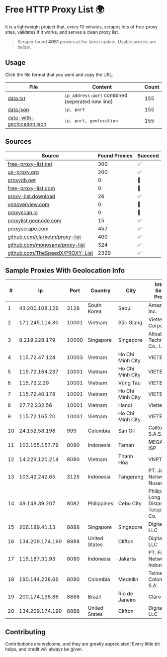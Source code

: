
# Free HTTP Proxy List 🌍

It is a lightweight project that, every 10 minutes, scrapes lots of free-proxy sites, validates if it works, and serves a clean proxy list.


> Scraper found **4051** proxies at the latest update. Usable proxies are below.

## Usage

Click the file format that you want and copy the URL.


|File|Content|Count|
|----|-------|-----|
|[data.txt](https://raw.githubusercontent.com/themiralay/Proxy-List-World/master/data.txt)|`ip_address:port` combined (seperated new line)|155|
|[data.json](https://raw.githubusercontent.com/themiralay/Proxy-List-World/master/data.json)|`ip, port`|155|
|[data-with-geolocation.json](https://raw.githubusercontent.com/themiralay/Proxy-List-World/master/data-with-geolocation.json)|`ip, port, geolocation`|155|

## Sources

|Source|Found Proxies|Succeed|
|------|-------------|-------|
|[free-proxy-list.net](https://free-proxy-list.net)|300|✅|
|[us-proxy.org](https://www.us-proxy.org)|200|✅|
|[proxydb.net](http://proxydb.net)|0|🚫|
|[free-proxy-list.com](https://free-proxy-list.com/?page=&port=&type%5B%5D=http&type%5B%5D=https&up_time=0&search=Search)|0|🚫|
|[proxy-list.download](https://www.proxy-list.download/HTTP)|26|✅|
|[vpnoverview.com](https://vpnoverview.com/privacy/anonymous-browsing/free-proxy-servers)|0|🚫|
|[proxyscan.io](https://www.proxyscan.io)|0|🚫|
|[proxylist.geonode.com](https://proxylist.geonode.com/api/proxy-list?limit=300&page=1&sort_by=lastChecked&sort_type=desc&protocols=http,https)|15|✅|
|[proxyscrape.com](https://api.proxyscrape.com/v2/?request=displayproxies&protocol=http&timeout=10000&country=all&ssl=all&anonymity=all)|457|✅|
|[github.com/clarketm/proxy-list](https://raw.githubusercontent.com/clarketm/proxy-list/master/proxy-list-raw.txt)|400|✅|
|[github.com/monosans/proxy-list](https://raw.githubusercontent.com/monosans/proxy-list/main/proxies/http.txt)|324|✅|
|[github.com/TheSpeedX/PROXY-List](https://raw.githubusercontent.com/TheSpeedX/PROXY-List/master/http.txt)|2329|✅|


## Sample Proxies With Geolocation Info

|#|Ip|Port|Country|City|Internet Service Provider|
|-|--|----|-------|----|-------------------------|
|1|43.200.108.126|3128|South Korea|Seoul|Amazon.com, Inc.|
|2|171.245.114.80|10001|Vietnam|Bắc Giang|Viettel Corporation|
|3|8.219.228.179|10000|Singapore|Singapore|Alibaba (US) Technology Co., Ltd.|
|4|115.72.47.124|10003|Vietnam|Ho Chi Minh City|VIETELmetro|
|5|115.72.164.237|10001|Vietnam|Ho Chi Minh City|VIETELmetro|
|6|115.72.2.29|10001|Vietnam|Vũng Tàu|VIETELmetro|
|7|115.72.40.178|10001|Vietnam|Ho Chi Minh City|VIETELmetro|
|8|27.72.232.56|10001|Vietnam|Hanoi|Viettel Group|
|9|115.72.165.20|10001|Vietnam|Ho Chi Minh City|VIETELmetro|
|10|24.152.58.198|999|Colombia|San Gil|Calltopbx S.A.S.|
|11|103.165.157.79|8090|Indonesia|Taman|MEGADATA-ISP|
|12|14.229.120.214|8080|Vietnam|Thanh Hóa|VNPT|
|13|103.42.242.65|3125|Indonesia|Tangerang|PT. Jet Cyber Network Nusantara|
|14|49.148.39.207|8082|Philippines|Cebu City|Philippine Long Distance Telephone Co.|
|15|206.189.41.13|8888|Singapore|Singapore|DigitalOcean, LLC|
|16|134.209.174.190|8888|United States|Clifton|DigitalOcean, LLC|
|17|115.187.31.93|8080|Indonesia|Jakarta|PT. Fiber Networks Indonesia|
|18|190.144.238.66|8080|Colombia|Medellín|Telmex Colombia S.A.|
|19|200.174.198.86|8888|Brazil|Rio de Janeiro|Claro S.A|
|20|134.209.174.190|8888|United States|Clifton|DigitalOcean, LLC|



## Contributing

Contributions are welcome, and they are greatly appreciated! Every
little bit helps, and credit will always be given.

